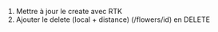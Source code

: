 1. Mettre à jour le create avec RTK
2. Ajouter le delete (local + distance)
   (/flowers/id) en DELETE

